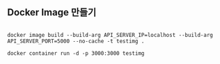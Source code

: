 ## Docker Image 만들기

```shell

docker image build --build-arg API_SERVER_IP=localhost --build-arg API_SERVER_PORT=5000 --no-cache -t testimg .

docker container run -d -p 3000:3000 testimg

```
